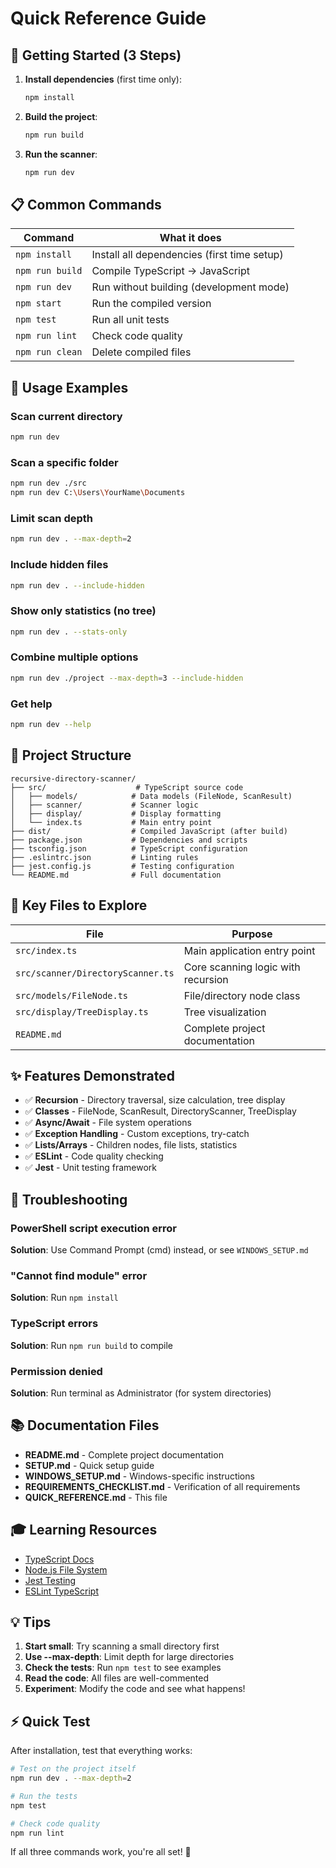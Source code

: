 # Quick Reference Guide

## 🚀 Getting Started (3 Steps)

1. **Install dependencies** (first time only):
   ```bash
   npm install
   ```

2. **Build the project**:
   ```bash
   npm run build
   ```

3. **Run the scanner**:
   ```bash
   npm run dev
   ```

## 📋 Common Commands

| Command | What it does |
|---------|--------------|
| `npm install` | Install all dependencies (first time setup) |
| `npm run build` | Compile TypeScript → JavaScript |
| `npm run dev` | Run without building (development mode) |
| `npm start` | Run the compiled version |
| `npm test` | Run all unit tests |
| `npm run lint` | Check code quality |
| `npm run clean` | Delete compiled files |

## 🎯 Usage Examples

### Scan current directory
```bash
npm run dev
```

### Scan a specific folder
```bash
npm run dev ./src
npm run dev C:\Users\YourName\Documents
```

### Limit scan depth
```bash
npm run dev . --max-depth=2
```

### Include hidden files
```bash
npm run dev . --include-hidden
```

### Show only statistics (no tree)
```bash
npm run dev . --stats-only
```

### Combine multiple options
```bash
npm run dev ./project --max-depth=3 --include-hidden
```

### Get help
```bash
npm run dev --help
```

## 📁 Project Structure

```
recursive-directory-scanner/
├── src/                    # TypeScript source code
│   ├── models/            # Data models (FileNode, ScanResult)
│   ├── scanner/           # Scanner logic
│   ├── display/           # Display formatting
│   └── index.ts           # Main entry point
├── dist/                  # Compiled JavaScript (after build)
├── package.json           # Dependencies and scripts
├── tsconfig.json          # TypeScript configuration
├── .eslintrc.json         # Linting rules
├── jest.config.js         # Testing configuration
└── README.md              # Full documentation
```

## 🔧 Key Files to Explore

| File | Purpose |
|------|---------|
| `src/index.ts` | Main application entry point |
| `src/scanner/DirectoryScanner.ts` | Core scanning logic with recursion |
| `src/models/FileNode.ts` | File/directory node class |
| `src/display/TreeDisplay.ts` | Tree visualization |
| `README.md` | Complete project documentation |

## ✨ Features Demonstrated

- ✅ **Recursion** - Directory traversal, size calculation, tree display
- ✅ **Classes** - FileNode, ScanResult, DirectoryScanner, TreeDisplay
- ✅ **Async/Await** - File system operations
- ✅ **Exception Handling** - Custom exceptions, try-catch
- ✅ **Lists/Arrays** - Children nodes, file lists, statistics
- ✅ **ESLint** - Code quality checking
- ✅ **Jest** - Unit testing framework

## 🐛 Troubleshooting

### PowerShell script execution error
**Solution**: Use Command Prompt (cmd) instead, or see `WINDOWS_SETUP.md`

### "Cannot find module" error
**Solution**: Run `npm install`

### TypeScript errors
**Solution**: Run `npm run build` to compile

### Permission denied
**Solution**: Run terminal as Administrator (for system directories)

## 📚 Documentation Files

- **README.md** - Complete project documentation
- **SETUP.md** - Quick setup guide
- **WINDOWS_SETUP.md** - Windows-specific instructions
- **REQUIREMENTS_CHECKLIST.md** - Verification of all requirements
- **QUICK_REFERENCE.md** - This file

## 🎓 Learning Resources

- [TypeScript Docs](https://www.typescriptlang.org/docs/)
- [Node.js File System](https://nodejs.org/api/fs.html)
- [Jest Testing](https://jestjs.io/docs/getting-started)
- [ESLint TypeScript](https://typescript-eslint.io/)

## 💡 Tips

1. **Start small**: Try scanning a small directory first
2. **Use --max-depth**: Limit depth for large directories
3. **Check the tests**: Run `npm test` to see examples
4. **Read the code**: All files are well-commented
5. **Experiment**: Modify the code and see what happens!

## ⚡ Quick Test

After installation, test that everything works:

```bash
# Test on the project itself
npm run dev . --max-depth=2

# Run the tests
npm test

# Check code quality
npm run lint
```

If all three commands work, you're all set! 🎉
